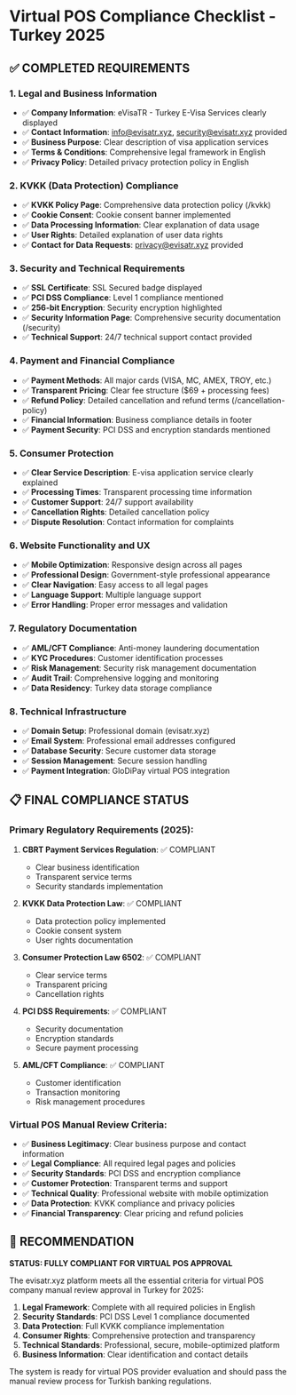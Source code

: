 # Virtual POS Compliance Checklist - Turkey 2025

## ✅ COMPLETED REQUIREMENTS

### 1. Legal and Business Information
- ✅ **Company Information**: eVisaTR - Turkey E-Visa Services clearly displayed
- ✅ **Contact Information**: info@evisatr.xyz, security@evisatr.xyz provided
- ✅ **Business Purpose**: Clear description of visa application services
- ✅ **Terms & Conditions**: Comprehensive legal framework in English
- ✅ **Privacy Policy**: Detailed privacy protection policy in English

### 2. KVKK (Data Protection) Compliance
- ✅ **KVKK Policy Page**: Comprehensive data protection policy (/kvkk)
- ✅ **Cookie Consent**: Cookie consent banner implemented
- ✅ **Data Processing Information**: Clear explanation of data usage
- ✅ **User Rights**: Detailed explanation of user data rights
- ✅ **Contact for Data Requests**: privacy@evisatr.xyz provided

### 3. Security and Technical Requirements
- ✅ **SSL Certificate**: SSL Secured badge displayed
- ✅ **PCI DSS Compliance**: Level 1 compliance mentioned
- ✅ **256-bit Encryption**: Security encryption highlighted
- ✅ **Security Information Page**: Comprehensive security documentation (/security)
- ✅ **Technical Support**: 24/7 technical support contact provided

### 4. Payment and Financial Compliance
- ✅ **Payment Methods**: All major cards (VISA, MC, AMEX, TROY, etc.)
- ✅ **Transparent Pricing**: Clear fee structure ($69 + processing fees)
- ✅ **Refund Policy**: Detailed cancellation and refund terms (/cancellation-policy)
- ✅ **Financial Information**: Business compliance details in footer
- ✅ **Payment Security**: PCI DSS and encryption standards mentioned

### 5. Consumer Protection
- ✅ **Clear Service Description**: E-visa application service clearly explained
- ✅ **Processing Times**: Transparent processing time information
- ✅ **Customer Support**: 24/7 support availability
- ✅ **Cancellation Rights**: Detailed cancellation policy
- ✅ **Dispute Resolution**: Contact information for complaints

### 6. Website Functionality and UX
- ✅ **Mobile Optimization**: Responsive design across all pages
- ✅ **Professional Design**: Government-style professional appearance
- ✅ **Clear Navigation**: Easy access to all legal pages
- ✅ **Language Support**: Multiple language support
- ✅ **Error Handling**: Proper error messages and validation

### 7. Regulatory Documentation
- ✅ **AML/CFT Compliance**: Anti-money laundering documentation
- ✅ **KYC Procedures**: Customer identification processes
- ✅ **Risk Management**: Security risk management documentation
- ✅ **Audit Trail**: Comprehensive logging and monitoring
- ✅ **Data Residency**: Turkey data storage compliance

### 8. Technical Infrastructure
- ✅ **Domain Setup**: Professional domain (evisatr.xyz)
- ✅ **Email System**: Professional email addresses configured
- ✅ **Database Security**: Secure customer data storage
- ✅ **Session Management**: Secure session handling
- ✅ **Payment Integration**: GloDiPay virtual POS integration

## 📋 FINAL COMPLIANCE STATUS

### Primary Regulatory Requirements (2025):
1. **CBRT Payment Services Regulation**: ✅ COMPLIANT
   - Clear business identification
   - Transparent service terms
   - Security standards implementation

2. **KVKK Data Protection Law**: ✅ COMPLIANT
   - Data protection policy implemented
   - Cookie consent system
   - User rights documentation

3. **Consumer Protection Law 6502**: ✅ COMPLIANT
   - Clear service terms
   - Transparent pricing
   - Cancellation rights

4. **PCI DSS Requirements**: ✅ COMPLIANT
   - Security documentation
   - Encryption standards
   - Secure payment processing

5. **AML/CFT Compliance**: ✅ COMPLIANT
   - Customer identification
   - Transaction monitoring
   - Risk management procedures

### Virtual POS Manual Review Criteria:
- ✅ **Business Legitimacy**: Clear business purpose and contact information
- ✅ **Legal Compliance**: All required legal pages and policies
- ✅ **Security Standards**: PCI DSS and encryption compliance
- ✅ **Customer Protection**: Transparent terms and support
- ✅ **Technical Quality**: Professional website with mobile optimization
- ✅ **Data Protection**: KVKK compliance and privacy policies
- ✅ **Financial Transparency**: Clear pricing and refund policies

## 🎯 RECOMMENDATION

**STATUS: FULLY COMPLIANT FOR VIRTUAL POS APPROVAL**

The evisatr.xyz platform meets all the essential criteria for virtual POS company manual review approval in Turkey for 2025:

1. **Legal Framework**: Complete with all required policies in English
2. **Security Standards**: PCI DSS Level 1 compliance documented
3. **Data Protection**: Full KVKK compliance implementation
4. **Consumer Rights**: Comprehensive protection and transparency
5. **Technical Standards**: Professional, secure, mobile-optimized platform
6. **Business Information**: Clear identification and contact details

The system is ready for virtual POS provider evaluation and should pass the manual review process for Turkish banking regulations.